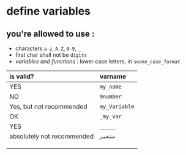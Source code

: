 # define variables

## you're allowed to use :

* characters `a-z`, `A-Z`, `0-9`, `_`
* first char shall not be `digits` 
* *variables and functions* : lower case letters, in `snake_case_format`

| is valid? |  varname        |
|:--------- | :---------------| 
|  YES      |  `my_name`      |
|  NO       |  `9number`      |
|  Yes, but not recommended  |  `my_Variable`  |
|  OK         |  `_my_var`               |
|  YES      |  `_____`               |
|  absolutely not recommended         |   `متغیر`|
|           |                 |
|           |                 |
|           |                 |

 